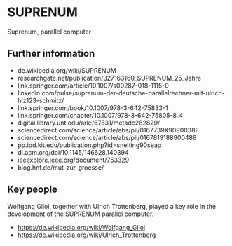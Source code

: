 # SUPRENUM
Suprenum, parallel computer 

## Further information
- de.wikipedia.org/wiki/SUPRENUM
- researchgate.net/publication/327163160_SUPRENUM_25_Jahre
- link.springer.com/article/10.1007/s00287-018-1115-0
- linkedin.com/pulse/suprenum-der-deutsche-parallelrechner-mit-ulrich-hiz123-schmitz/
- link.springer.com/book/10.1007/978-3-642-75833-1
- link.springer.com/chapter/10.1007/978-3-642-75805-8_4
- digital.library.unt.edu/ark:/67531/metadc282829/
- sciencedirect.com/science/article/abs/pii/0167739X9090038F
- sciencedirect.com/science/article/abs/pii/0167819188900488
- pp.ipd.kit.edu/publication.php?id=snelting90seap
- dl.acm.org/doi/10.1145/146628.140394
- ieeexplore.ieee.org/document/753329
- blog.hnf.de/mut-zur-groesse/

## Key people
Wolfgang Giloi, together with Ulrich Trottenberg, played a key role in the development of the SUPRENUM parallel computer.
- https://de.wikipedia.org/wiki/Wolfgang_Giloi
- https://de.wikipedia.org/wiki/Ulrich_Trottenberg

